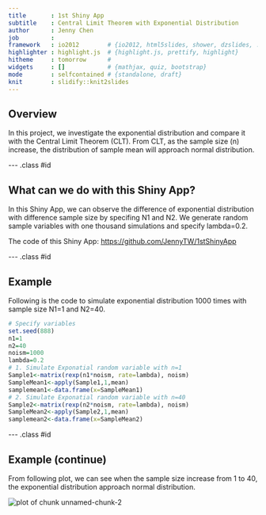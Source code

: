 ```yaml
---
title       : 1st Shiny App 
subtitle    : Central Limit Theorem with Exponential Distribution
author      : Jenny Chen
job         : 
framework   : io2012        # {io2012, html5slides, shower, dzslides, ...}
highlighter : highlight.js  # {highlight.js, prettify, highlight}
hitheme     : tomorrow      # 
widgets     : []            # {mathjax, quiz, bootstrap}
mode        : selfcontained # {standalone, draft}
knit        : slidify::knit2slides
---
```


## Overview

In this project, we investigate the exponential distribution and compare it with the Central Limit Theorem (CLT). From CLT, as the sample size (n) increase, the distribution of sample mean will approach normal distribution. 

--- .class #id 

## What can we do with this Shiny App?
In this Shiny App, we can observe the difference of exponential distribution with difference sample size by specifing N1 and N2. We generate random sample variables with one thousand simulations and specify lambda=0.2.

The code of this Shiny App: https://github.com/JennyTW/1stShinyApp


--- .class #id 

## Example

Following is the code to simulate exponential distribution 1000 times with sample size N1=1 and N2=40.


```r
# Specify variables
set.seed(888)
n1=1
n2=40
noism=1000
lambda=0.2
# 1. Simulate Exponatial random variable with n=1
Sample1<-matrix(rexp(n1*noism, rate=lambda), noism)
SampleMean1<-apply(Sample1,1,mean)
samplemean1<-data.frame(x=SampleMean1)
# 2. Simulate Exponatial random variable with n=40
Sample2<-matrix(rexp(n2*noism, rate=lambda), noism)
SampleMean2<-apply(Sample2,1,mean)
samplemean2<-data.frame(x=SampleMean2)
```

--- .class #id 

## Example (continue)

From following plot, we can see when the sample size increase from 1 to 40, the exponential distribution approach normal distribution.

![plot of chunk unnamed-chunk-2](figure/unnamed-chunk-2-1.png)


